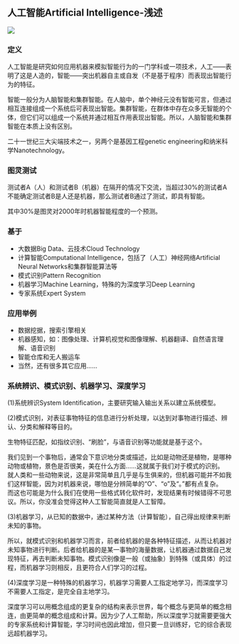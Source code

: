 ## 人工智能Artificial Intelligence-浅述

![](https://veritas-lux.github.io/ai.png)

### 定义

人工智能是研究如何应用机器来模拟智能行为的一门学科或一项技术，人工——表明了这是人造的，智能——突出机器自主或自发（不是基于程序）而表现出智能行为的特征。

智能一般分为人脑智能和集群智能。在人脑中，单个神经元没有智能可言，但通过相互连接组成一个系统后可表现出智能。集群智能，在群体中存在众多无智能的个体，但它们可以组成一个系统并通过相互作用表现出智能。所以，人脑智能和集群智能在本质上没有区别。

二十一世纪三大尖端技术之一，另两个是基因工程genetic engineering和纳米科学Nanotechnology。

### 图灵测试

测试者A（人）和测试者B（机器）在隔开的情况下交流，当超过30%的测试者A不能确定测试者B是人还是机器，那么测试者B通过了测试，即具有智能。

其中30%是图灵对2000年时机器智能程度的一个预测。

### 基于

- 大数据Big Data、云技术Cloud Technology
- 计算智能Computational Intelligence，包括了（人工）神经网络Artificial Neural Networks和集群智能算法等
- 模式识别Pattern Recognition
- 机器学习Machine Learning，特殊的为深度学习Deep Learning
- 专家系统Expert System

### 应用举例

- 数据挖据，搜索引擎相关
- 机器感知，如：图像处理、计算机视觉和图像理解、机器翻译、自然语言理解、语音识别
- 智能仓库和无人搬运车
- 当然，还有很多其它应用......

### 系统辨识、模式识别、机器学习、深度学习

(1)系统辨识System Identification，主要研究输入输出关系以建立系统模型。

(2)模式识别，对表征事物特征的信息进行分析处理，以达到对事物进行描述、辨认、分类和解释等目的。

生物特征匹配，如指纹识别、“刷脸”，与语音识别等功能就是基于这个。

我们见到一个事物后，通常会下意识地分类或描述，比如是动物还是植物，是哪种动物或植物，景色是否很美，美在什么方面……这就属于我们对于模式的识别。  
就人类和一些动物来说，这是非常简单且几乎是与生俱来的，但机器可能并不如我们这样智能，因为对机器来说，哪怕是分辨简单的“O”、“o”及“。”都有点复杂。  
而这也可能是为什么我们在使用一些格式转化软件时，发现结果有时候错得不可思议。所以，你没准会觉得这种人工智能简直就是人工智障。

(3)机器学习，从已知的数据中，通过某种方法（计算智能），自己得出规律来判断未知的事物。

所以，就模式识别和机器学习而言，前者给机器的是各种特征描述，从而让机器对未知事物进行判断。后者给机器的是某一事物的海量数据，让机器通过数据自己发现特征，再去判断未知事物。模式识别像是一般（或抽象）到特殊（或具体）的过程，而机器学习则相反，且更符合人们学习的过程。

(4)深度学习是一种特殊的机器学习，机器学习需要人工指定地学习，而深度学习不需要人工指定，是完全自主地学习。

深度学习可以用概念组成的更复杂的结构来表示世界，每个概念与更简单的概念相连，由更简单的概念组成和计算。因为少了人工帮助，所以深度学习就需要更强大的专家系统和计算智能，学习时间也因此增加，但只要一旦训练好，它的综合表现远超机器学习。
